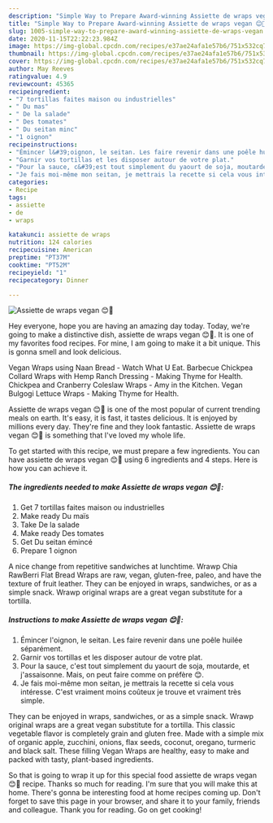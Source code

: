 ```yaml
---
description: "Simple Way to Prepare Award-winning Assiette de wraps vegan 😊🌱"
title: "Simple Way to Prepare Award-winning Assiette de wraps vegan 😊🌱"
slug: 1005-simple-way-to-prepare-award-winning-assiette-de-wraps-vegan
date: 2020-11-15T22:22:23.984Z
image: https://img-global.cpcdn.com/recipes/e37ae24afa1e57b6/751x532cq70/assiette-de-wraps-vegan-😊🌱-photo-principale-de-la-recette.jpg
thumbnail: https://img-global.cpcdn.com/recipes/e37ae24afa1e57b6/751x532cq70/assiette-de-wraps-vegan-😊🌱-photo-principale-de-la-recette.jpg
cover: https://img-global.cpcdn.com/recipes/e37ae24afa1e57b6/751x532cq70/assiette-de-wraps-vegan-😊🌱-photo-principale-de-la-recette.jpg
author: May Reeves
ratingvalue: 4.9
reviewcount: 45365
recipeingredient:
- "7 tortillas faites maison ou industrielles"
- " Du mas"
- " De la salade"
- " Des tomates"
- " Du seitan minc"
- "1 oignon"
recipeinstructions:
- "Émincer l&#39;oignon, le seitan. Les faire revenir dans une poêle huilée séparément."
- "Garnir vos tortillas et les disposer autour de votre plat."
- "Pour la sauce, c&#39;est tout simplement du yaourt de soja, moutarde, et j&#39;assaisonne. Mais, on peut faire comme on préfère 😊."
- "Je fais moi-même mon seitan, je mettrais la recette si cela vous intéresse. C&#39;est vraiment moins coûteux je trouve et vraiment très simple."
categories:
- Recipe
tags:
- assiette
- de
- wraps

katakunci: assiette de wraps 
nutrition: 124 calories
recipecuisine: American
preptime: "PT37M"
cooktime: "PT52M"
recipeyield: "1"
recipecategory: Dinner

---
```



![Assiette de wraps vegan 😊🌱](https://img-global.cpcdn.com/recipes/e37ae24afa1e57b6/751x532cq70/assiette-de-wraps-vegan-😊🌱-photo-principale-de-la-recette.jpg)

Hey everyone, hope you are having an amazing day today. Today, we're going to make a distinctive dish, assiette de wraps vegan 😊🌱. It is one of my favorites food recipes. For mine, I am going to make it a bit unique. This is gonna smell and look delicious.

Vegan Wraps using Naan Bread - Watch What U Eat. Barbecue Chickpea Collard Wraps with Hemp Ranch Dressing - Making Thyme for Health. Chickpea and Cranberry Coleslaw Wraps - Amy in the Kitchen. Vegan Bulgogi Lettuce Wraps - Making Thyme for Health.

Assiette de wraps vegan 😊🌱 is one of the most popular of current trending meals on earth. It's easy, it is fast, it tastes delicious. It is enjoyed by millions every day. They're fine and they look fantastic. Assiette de wraps vegan 😊🌱 is something that I've loved my whole life.


To get started with this recipe, we must prepare a few ingredients. You can have assiette de wraps vegan 😊🌱 using 6 ingredients and 4 steps. Here is how you can achieve it.

<!--inarticleads1-->

##### The ingredients needed to make Assiette de wraps vegan 😊🌱:

1. Get 7 tortillas faites maison ou industrielles
1. Make ready  Du maïs
1. Take  De la salade
1. Make ready  Des tomates
1. Get  Du seitan émincé
1. Prepare 1 oignon


A nice change from repetitive sandwiches at lunchtime. Wrawp Chia RawBerri Flat Bread Wraps are raw, vegan, gluten-free, paleo, and have the texture of fruit leather. They can be enjoyed in wraps, sandwiches, or as a simple snack. Wrawp original wraps are a great vegan substitute for a tortilla. 

<!--inarticleads2-->

##### Instructions to make Assiette de wraps vegan 😊🌱:

1. Émincer l&#39;oignon, le seitan. Les faire revenir dans une poêle huilée séparément.
1. Garnir vos tortillas et les disposer autour de votre plat.
1. Pour la sauce, c&#39;est tout simplement du yaourt de soja, moutarde, et j&#39;assaisonne. Mais, on peut faire comme on préfère 😊.
1. Je fais moi-même mon seitan, je mettrais la recette si cela vous intéresse. C&#39;est vraiment moins coûteux je trouve et vraiment très simple.


They can be enjoyed in wraps, sandwiches, or as a simple snack. Wrawp original wraps are a great vegan substitute for a tortilla. This classic vegetable flavor is completely grain and gluten free. Made with a simple mix of organic apple, zucchini, onions, flax seeds, coconut, oregano, turmeric and black salt. These filling Vegan Wraps are healthy, easy to make and packed with tasty, plant-based ingredients. 

So that is going to wrap it up for this special food assiette de wraps vegan 😊🌱 recipe. Thanks so much for reading. I'm sure that you will make this at home. There's gonna be interesting food at home recipes coming up. Don't forget to save this page in your browser, and share it to your family, friends and colleague. Thank you for reading. Go on get cooking!
